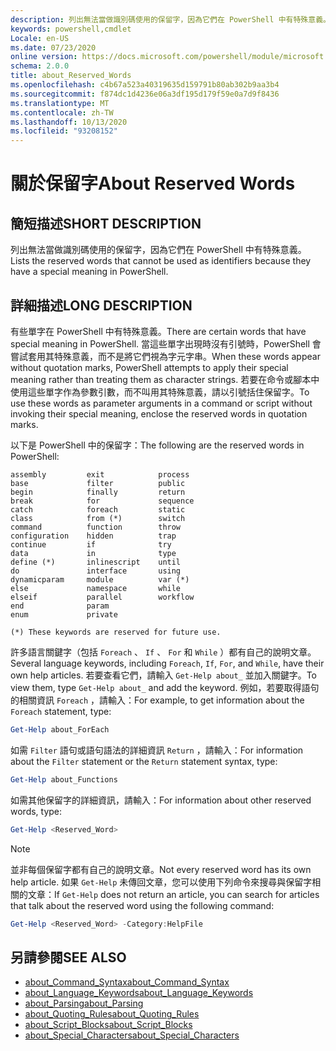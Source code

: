 ```yaml
---
description: 列出無法當做識別碼使用的保留字，因為它們在 PowerShell 中有特殊意義。
keywords: powershell,cmdlet
Locale: en-US
ms.date: 07/23/2020
online version: https://docs.microsoft.com/powershell/module/microsoft.powershell.core/about/about_reserved_words?view=powershell-7&WT.mc_id=ps-gethelp
schema: 2.0.0
title: about_Reserved_Words
ms.openlocfilehash: c4b67a523a40319635d159791b80ab302b9aa3b4
ms.sourcegitcommit: f874dc1d4236e06a3df195d179f59e0a7d9f8436
ms.translationtype: MT
ms.contentlocale: zh-TW
ms.lasthandoff: 10/13/2020
ms.locfileid: "93208152"
---
```

# <a name="about-reserved-words"></a><span data-ttu-id="bbeb6-104">關於保留字</span><span class="sxs-lookup"><span data-stu-id="bbeb6-104">About Reserved Words</span></span>

## <a name="short-description"></a><span data-ttu-id="bbeb6-105">簡短描述</span><span class="sxs-lookup"><span data-stu-id="bbeb6-105">SHORT DESCRIPTION</span></span>
<span data-ttu-id="bbeb6-106">列出無法當做識別碼使用的保留字，因為它們在 PowerShell 中有特殊意義。</span><span class="sxs-lookup"><span data-stu-id="bbeb6-106">Lists the reserved words that cannot be used as identifiers because they have a special meaning in PowerShell.</span></span>

## <a name="long-description"></a><span data-ttu-id="bbeb6-107">詳細描述</span><span class="sxs-lookup"><span data-stu-id="bbeb6-107">LONG DESCRIPTION</span></span>

<span data-ttu-id="bbeb6-108">有些單字在 PowerShell 中有特殊意義。</span><span class="sxs-lookup"><span data-stu-id="bbeb6-108">There are certain words that have special meaning in PowerShell.</span></span> <span data-ttu-id="bbeb6-109">當這些單字出現時沒有引號時，PowerShell 會嘗試套用其特殊意義，而不是將它們視為字元字串。</span><span class="sxs-lookup"><span data-stu-id="bbeb6-109">When these words appear without quotation marks, PowerShell attempts to apply their special meaning rather than treating them as character strings.</span></span> <span data-ttu-id="bbeb6-110">若要在命令或腳本中使用這些單字作為參數引數，而不叫用其特殊意義，請以引號括住保留字。</span><span class="sxs-lookup"><span data-stu-id="bbeb6-110">To use these words as parameter arguments in a command or script without invoking their special meaning, enclose the reserved words in quotation marks.</span></span>

<span data-ttu-id="bbeb6-111">以下是 PowerShell 中的保留字：</span><span class="sxs-lookup"><span data-stu-id="bbeb6-111">The following are the reserved words in PowerShell:</span></span>

```
assembly         exit            process
base             filter          public
begin            finally         return
break            for             sequence
catch            foreach         static
class            from (*)        switch
command          function        throw
configuration    hidden          trap
continue         if              try
data             in              type
define (*)       inlinescript    until
do               interface       using
dynamicparam     module          var (*)
else             namespace       while
elseif           parallel        workflow
end              param
enum             private

(*) These keywords are reserved for future use.
```

<span data-ttu-id="bbeb6-112">許多語言關鍵字（包括 `Foreach` 、 `If` 、 `For` 和 `While` ）都有自己的說明文章。</span><span class="sxs-lookup"><span data-stu-id="bbeb6-112">Several language keywords, including `Foreach`, `If`, `For`, and `While`, have their own help articles.</span></span> <span data-ttu-id="bbeb6-113">若要查看它們，請輸入 `Get-Help about_` 並加入關鍵字。</span><span class="sxs-lookup"><span data-stu-id="bbeb6-113">To view them, type `Get-Help about_` and add the keyword.</span></span> <span data-ttu-id="bbeb6-114">例如，若要取得語句的相關資訊 `Foreach` ，請輸入：</span><span class="sxs-lookup"><span data-stu-id="bbeb6-114">For example, to get information about the `Foreach` statement, type:</span></span>

```powershell
Get-Help about_ForEach
```

<span data-ttu-id="bbeb6-115">如需 `Filter` 語句或語句語法的詳細資訊 `Return` ，請輸入：</span><span class="sxs-lookup"><span data-stu-id="bbeb6-115">For information about the `Filter` statement or the `Return` statement syntax, type:</span></span>

```powershell
Get-Help about_Functions
```

<span data-ttu-id="bbeb6-116">如需其他保留字的詳細資訊，請輸入：</span><span class="sxs-lookup"><span data-stu-id="bbeb6-116">For information about other reserved words, type:</span></span>

```powershell
Get-Help <Reserved_Word>
```

> [!NOTE]
> <span data-ttu-id="bbeb6-117">並非每個保留字都有自己的說明文章。</span><span class="sxs-lookup"><span data-stu-id="bbeb6-117">Not every reserved word has its own help article.</span></span> <span data-ttu-id="bbeb6-118">如果 `Get-Help` 未傳回文章，您可以使用下列命令來搜尋與保留字相關的文章：</span><span class="sxs-lookup"><span data-stu-id="bbeb6-118">If `Get-Help` does not return an article, you can search for articles that talk about the reserved word using the following command:</span></span>
>
> ```powershell
> Get-Help <Reserved_Word> -Category:HelpFile
> ```

## <a name="see-also"></a><span data-ttu-id="bbeb6-119">另請參閱</span><span class="sxs-lookup"><span data-stu-id="bbeb6-119">SEE ALSO</span></span>

- [<span data-ttu-id="bbeb6-120">about_Command_Syntax</span><span class="sxs-lookup"><span data-stu-id="bbeb6-120">about_Command_Syntax</span></span>](about_Command_Syntax.md)
- [<span data-ttu-id="bbeb6-121">about_Language_Keywords</span><span class="sxs-lookup"><span data-stu-id="bbeb6-121">about_Language_Keywords</span></span>](about_Language_Keywords.md)
- [<span data-ttu-id="bbeb6-122">about_Parsing</span><span class="sxs-lookup"><span data-stu-id="bbeb6-122">about_Parsing</span></span>](about_Parsing.md)
- [<span data-ttu-id="bbeb6-123">about_Quoting_Rules</span><span class="sxs-lookup"><span data-stu-id="bbeb6-123">about_Quoting_Rules</span></span>](about_Quoting_Rules.md)
- [<span data-ttu-id="bbeb6-124">about_Script_Blocks</span><span class="sxs-lookup"><span data-stu-id="bbeb6-124">about_Script_Blocks</span></span>](about_Script_Blocks.md)
- [<span data-ttu-id="bbeb6-125">about_Special_Characters</span><span class="sxs-lookup"><span data-stu-id="bbeb6-125">about_Special_Characters</span></span>](about_Special_Characters.md)
